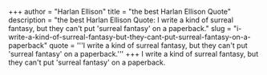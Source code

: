 +++
author = "Harlan Ellison"
title = "the best Harlan Ellison Quote"
description = "the best Harlan Ellison Quote: I write a kind of surreal fantasy, but they can't put 'surreal fantasy' on a paperback."
slug = "i-write-a-kind-of-surreal-fantasy-but-they-cant-put-surreal-fantasy-on-a-paperback"
quote = '''I write a kind of surreal fantasy, but they can't put 'surreal fantasy' on a paperback.'''
+++
I write a kind of surreal fantasy, but they can't put 'surreal fantasy' on a paperback.
